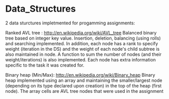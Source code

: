 Data_Structures
===============
2 data sturctures impletmented for progamming assignments:

Ranked AVL tree : http://en.wikipedia.org/wiki/AVL_tree
Balanced binary tree based on integer key value. Insertion, deletion, balancing (using rolls)
and searching implemented.
In addition, each node has a rank to specify weight (iteration in the DS) and the weight of 
each node's child subtree is also maintained in node.
A function to sum the number of nodes (and their weight/iterations) is also implemented.
Each node has extra information specific to the task it was created for.

Binary heap (Min/Max): http://en.wikipedia.org/wiki/Binary_heap
Binary heap implemented using an array and maintaining the smaller/largest node (depending on its type
declared upon creation) in the top of the heap (first node). The array cells are AVL tree nodes that 
were used in the assignment

